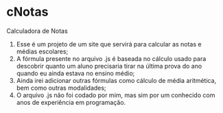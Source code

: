 # cNotas
Calculadora de Notas

1) Esse é um projeto de um site que servirá para calcular as notas e médias escolares;
2) A fórmula presente no arquivo .js é baseada no cálculo usado para descobrir quanto um aluno precisaria tirar na última prova do ano quando eu ainda estava no ensino médio;
3) Ainda irei adicionar outras fórmulas como cálculo de média aritmética, bem como outras modalidades;
4) O arquivo .js não foi codado por mim, mas sim por um conhecido com anos de experiência em programação.
